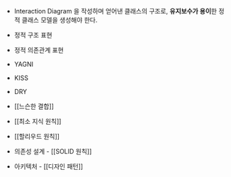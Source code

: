 - Interaction Diagram 을 작성하며 얻어낸 클래스의 구조로, **유지보수가 용이**한 정적 클래스 모델을 생성해야 한다.
- 정적 구조 표현
- 정적 의존관계 표현

- YAGNI
- KISS
- DRY
- [[느슨한 결합]]
- [[최소 지식 원칙]]
- [[할리우드 원칙]]
- 의존성 설계 - [[SOLID 원칙]]
- 아키텍처 - [[디자인 패턴]]